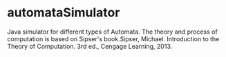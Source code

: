 # automataSimulator
Java simulator for different types of Automata. The theory and process of computation is based on Sipser's book.Sipser, Michael. Introduction to the Theory of Computation. 3rd ed., Cengage Learning, 2013.
